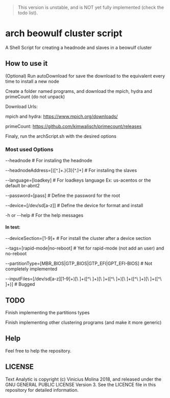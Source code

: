 > This version is unstable, and is NOT yet fully implemented (check the todo list).
# arch beowulf cluster script
A Shell Script for creating a headnode and slaves in a beowulf cluster

## How to use it
(Optional) Run autoDownload for save the download to the equivalent every time to install a new node

Create a folder named programs, and download the mpich, hydra and primeCount (do not unpack)

Download Urls:

mpich and hydra: https://www.mpich.org/downloads/

primeCount: https://github.com/kimwalisch/primecount/releases


Finaly, run the archScript.sh with the desired options

### Most used Options
--headnode  # For instaling the headnode

--headnodeAddress=[([^\.]+\.){3}[^\.]+]  # For instaling the slaves

--language=[loadkey]  # For loadkeys language Ex: us-acentos or the default br-abnt2

--password=[pass]  # Define the password for the root

--device=[/dev/sd[a-z]]  # Define the device for format and install

-h or --help  # For the help messages

#### In test:
--deviceSection=[1-9]+ # For install the cluster after a device section

--tags=[rapid-mode|no-reboot]  # Yet for rapid-mode (not add an user) and no-reboot

--partitionType=[MBR_BIOS|GTP_BIOS|GTP_EFI|GPT_EFI-BIOS]  # Not completely implemented

--inputFiles=[/dev/sd[a-z][1-9]+)[\ ]+([^\ ]+)[\ ]+([^\ ]+)[\ ]+([^\ ]+)[\ ]+([^\ ]+)]  # Bugged

## TODO
Finish implementing the partitions types

Finish implementing other clustering programs (and make it more generic)

## Help
Feel free to help the repository.

## LICENSE
Text Analytic is copyright (c) Vinicius Molina 2018, and released under the GNU GENERAL PUBLIC LICENSE Version 3. See the LICENCE file in this repository for detailed information.
